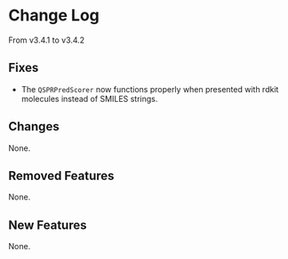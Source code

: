 # Change Log
From v3.4.1 to v3.4.2

## Fixes

- The `QSPRPredScorer` now functions properly when presented with rdkit molecules instead of SMILES strings.

## Changes

None.

## Removed Features

None.

## New Features

None.
